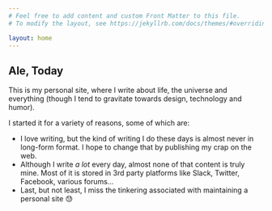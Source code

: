 ```yaml
---
# Feel free to add content and custom Front Matter to this file.
# To modify the layout, see https://jekyllrb.com/docs/themes/#overriding-theme-defaults

layout: home
---
```


## Ale, Today

This is my personal site, where I write about life, the universe and everything (though I tend to gravitate towards design, technology and humor).

I started it for a variety of reasons, some of which are:
- I love writing, but the kind of writing I do these days is almost never in long-form format. I hope to change that by publishing my crap on the web.
- Although I write *a lot* every day, almost none of that content is truly mine. Most of it is stored in 3rd party platforms like Slack, Twitter, Facebook, various forums…
- Last, but not least, I miss the tinkering associated with maintaining a personal site :sweat:
